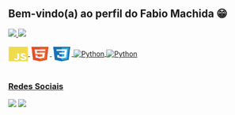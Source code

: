 ## Bem-vindo(a) ao perfil do Fabio Machida 😁

 <div>
   <a href="https://github.com/fabiofmachida">
   <img height="180em" src="https://github-readme-stats.vercel.app/api?username=fabiofmachida&show_icons=true&theme=tokyonight&include_all_commits=true&count_private=true"/>
   <img height="180em" src="https://github-readme-stats.vercel.app/api/top-langs/?username=fabiofmachida&layout=compact&langs_count=6&theme=tokyonight"/>
</div>
    
<div style="display: inline_block"><br>
  <img align="center" alt="Js" height="30" width="40" src="https://raw.githubusercontent.com/devicons/devicon/master/icons/javascript/javascript-plain.svg">
  <img align="center" alt="HTML" height="30" width="40" src="https://raw.githubusercontent.com/devicons/devicon/master/icons/html5/html5-original.svg">
  <img align="center" alt="CSS" height="30" width="40" src="https://raw.githubusercontent.com/devicons/devicon/master/icons/css3/css3-original.svg">
  <img align="center" alt="Python" height="40" width="50" src="https://cdn.jsdelivr.net/gh/devicons/devicon/icons/python/python-original.svg" /> 
  <img  align="center" alt="Python" height="40" width="50" style="background-color: white src="https://cdn.jsdelivr.net/gh/devicons/devicon/icons/microsoftsqlserver/microsoftsqlserver plain.svg" />
        
</div>
 
<br>
 
### Redes Sociais
 
<div>
  <a href="https://www.linkedin.com/in/fabiomachida" target="_blank"><img src="https://img.shields.io/badge/-LinkedIn-%230077B5?style=for-the-badge&logo=linkedin&logoColor=white" target="_blank"></a>
  <a href="" target=""><img src="https://img.shields.io/badge/Instagram-E4405F?style=for-the-badge&logo=instagram&logoColor=white" target=""></a>
</div>



